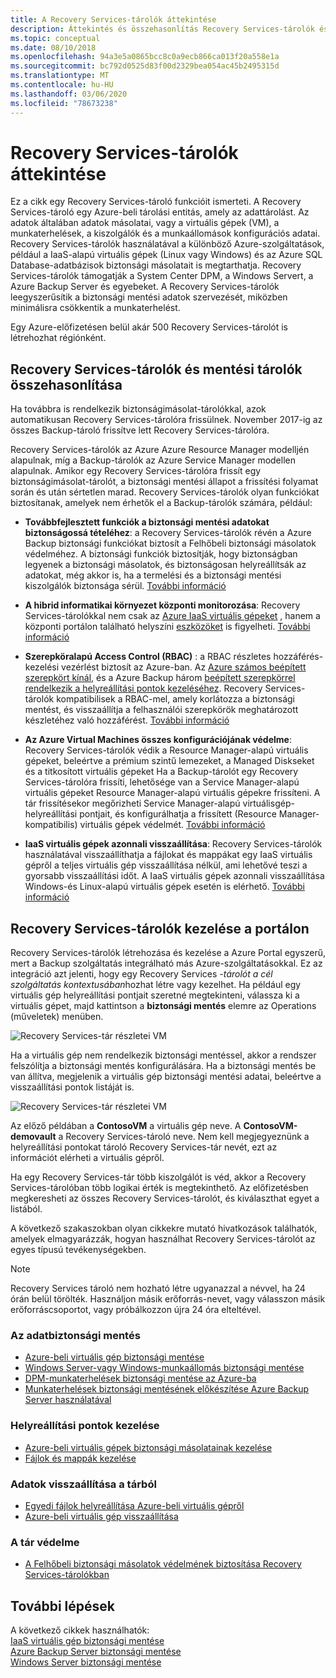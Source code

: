 ```yaml
---
title: A Recovery Services-tárolók áttekintése
description: Áttekintés és összehasonlítás Recovery Services-tárolók és Azure Backup-tárolók között.
ms.topic: conceptual
ms.date: 08/10/2018
ms.openlocfilehash: 94a3e5a0865bcc8c0a9ecb866ca013f20a558e1a
ms.sourcegitcommit: bc792d0525d83f00d2329bea054ac45b2495315d
ms.translationtype: MT
ms.contentlocale: hu-HU
ms.lasthandoff: 03/06/2020
ms.locfileid: "78673238"
---
```

# <a name="recovery-services-vaults-overview"></a>Recovery Services-tárolók áttekintése

Ez a cikk egy Recovery Services-tároló funkcióit ismerteti. A Recovery Services-tároló egy Azure-beli tárolási entitás, amely az adattárolást. Az adatok általában adatok másolatai, vagy a virtuális gépek (VM), a munkaterhelések, a kiszolgálók és a munkaállomások konfigurációs adatai. Recovery Services-tárolók használatával a különböző Azure-szolgáltatások, például a IaaS-alapú virtuális gépek (Linux vagy Windows) és az Azure SQL Database-adatbázisok biztonsági másolatait is megtarthatja. Recovery Services-tárolók támogatják a System Center DPM, a Windows Servert, a Azure Backup Server és egyebeket. A Recovery Services-tárolók leegyszerűsítik a biztonsági mentési adatok szervezését, miközben minimálisra csökkentik a munkaterhelést.

Egy Azure-előfizetésen belül akár 500 Recovery Services-tárolót is létrehozhat régiónként.

## <a name="comparing-recovery-services-vaults-and-backup-vaults"></a>Recovery Services-tárolók és mentési tárolók összehasonlítása

Ha továbbra is rendelkezik biztonságimásolat-tárolókkal, azok automatikusan Recovery Services-tárolóra frissülnek. November 2017-ig az összes Backup-tároló frissítve lett Recovery Services-tárolóra.

Recovery Services-tárolók az Azure Azure Resource Manager modelljén alapulnak, míg a Backup-tárolók az Azure Service Manager modellen alapulnak. Amikor egy Recovery Services-tárolóra frissít egy biztonságimásolat-tárolót, a biztonsági mentési állapot a frissítési folyamat során és után sértetlen marad. Recovery Services-tárolók olyan funkciókat biztosítanak, amelyek nem érhetők el a Backup-tárolók számára, például:

- **Továbbfejlesztett funkciók a biztonsági mentési adatokat biztonságossá tételéhez**: a Recovery Services-tárolók révén a Azure Backup biztonsági funkciókat biztosít a Felhőbeli biztonsági másolatok védelméhez. A biztonsági funkciók biztosítják, hogy biztonságban legyenek a biztonsági másolatok, és biztonságosan helyreállítsák az adatokat, még akkor is, ha a termelési és a biztonsági mentési kiszolgálók biztonsága sérül. [További információ](backup-azure-security-feature.md)

- **A hibrid informatikai környezet központi monitorozása**: Recovery Services-tárolókkal nem csak az [Azure IaaS virtuális gépeket](backup-azure-manage-vms.md) , hanem a központi portálon található helyszíni [eszközöket](backup-azure-manage-windows-server.md#manage-backup-items) is figyelheti. [További információ](https://azure.microsoft.com/blog/alerting-and-monitoring-for-azure-backup)

- **Szerepköralapú Access Control (RBAC)** : a RBAC részletes hozzáférés-kezelési vezérlést biztosít az Azure-ban. Az [Azure számos beépített szerepkört kínál](../role-based-access-control/built-in-roles.md), és a Azure Backup három [beépített szerepkörrel rendelkezik a helyreállítási pontok kezeléséhez](backup-rbac-rs-vault.md). Recovery Services-tárolók kompatibilisek a RBAC-mel, amely korlátozza a biztonsági mentést, és visszaállítja a felhasználói szerepkörök meghatározott készletéhez való hozzáférést. [További információ](backup-rbac-rs-vault.md)

- **Az Azure Virtual Machines összes konfigurációjának védelme**: Recovery Services-tárolók védik a Resource Manager-alapú virtuális gépeket, beleértve a prémium szintű lemezeket, a Managed Diskseket és a titkosított virtuális gépeket Ha a Backup-tárolót egy Recovery Services-tárolóra frissíti, lehetősége van a Service Manager-alapú virtuális gépeket Resource Manager-alapú virtuális gépekre frissíteni. A tár frissítésekor megőrizheti Service Manager-alapú virtuálisgép-helyreállítási pontjait, és konfigurálhatja a frissített (Resource Manager-kompatibilis) virtuális gépek védelmét. [További információ](https://azure.microsoft.com/blog/azure-backup-recovery-services-vault-ga)

- **IaaS virtuális gépek azonnali visszaállítása**: Recovery Services-tárolók használatával visszaállíthatja a fájlokat és mappákat egy IaaS virtuális gépről a teljes virtuális gép visszaállítása nélkül, ami lehetővé teszi a gyorsabb visszaállítási időt. A IaaS virtuális gépek azonnali visszaállítása Windows-és Linux-alapú virtuális gépek esetén is elérhető. [További információ](backup-instant-restore-capability.md)

## <a name="managing-your-recovery-services-vaults-in-the-portal"></a>Recovery Services-tárolók kezelése a portálon

Recovery Services-tárolók létrehozása és kezelése a Azure Portal egyszerű, mert a Backup szolgáltatás integrálható más Azure-szolgáltatásokkal. Ez az integráció azt jelenti, hogy egy Recovery Services *-tárolót a cél szolgáltatás kontextusában*hozhat létre vagy kezelhet. Ha például egy virtuális gép helyreállítási pontjait szeretné megtekinteni, válassza ki a virtuális gépet, majd kattintson a **biztonsági mentés** elemre az Operations (műveletek) menüben.

![Recovery Services-tár részletei VM](./media/backup-azure-recovery-services-vault-overview/rs-vault-in-context-vm.png)

Ha a virtuális gép nem rendelkezik biztonsági mentéssel, akkor a rendszer felszólítja a biztonsági mentés konfigurálására. Ha a biztonsági mentés be van állítva, megjelenik a virtuális gép biztonsági mentési adatai, beleértve a visszaállítási pontok listáját is.  

![Recovery Services-tár részletei VM](./media/backup-azure-recovery-services-vault-overview/vm-recovery-point-list.png)

Az előző példában a **ContosoVM** a virtuális gép neve. A **ContosoVM-demovault** a Recovery Services-tároló neve. Nem kell megjegyeznünk a helyreállítási pontokat tároló Recovery Services-tár nevét, ezt az információt elérheti a virtuális gépről.  

Ha egy Recovery Services-tár több kiszolgálót is véd, akkor a Recovery Services-tárolóban több logikai érték is megtekinthető. Az előfizetésben megkeresheti az összes Recovery Services-tárolót, és kiválaszthat egyet a listából.

A következő szakaszokban olyan cikkekre mutató hivatkozások találhatók, amelyek elmagyarázzák, hogyan használhat Recovery Services-tárolót az egyes típusú tevékenységekben.

> [!NOTE]
> Recovery Services tároló nem hozható létre ugyanazzal a névvel, ha 24 órán belül törölték. Használjon másik erőforrás-nevet, vagy válasszon másik erőforráscsoportot, vagy próbálkozzon újra 24 óra elteltével.

### <a name="back-up-data"></a>Az adatbiztonsági mentés

- [Azure-beli virtuális gép biztonsági mentése](backup-azure-vms-first-look-arm.md)
- [Windows Server-vagy Windows-munkaállomás biztonsági mentése](backup-try-azure-backup-in-10-mins.md)
- [DPM-munkaterhelések biztonsági mentése az Azure-ba](backup-azure-dpm-introduction.md)
- [Munkaterhelések biztonsági mentésének előkészítése Azure Backup Server használatával](backup-azure-microsoft-azure-backup.md)

### <a name="manage-recovery-points"></a>Helyreállítási pontok kezelése

- [Azure-beli virtuális gépek biztonsági másolatainak kezelése](backup-azure-manage-vms.md)
- [Fájlok és mappák kezelése](backup-azure-manage-windows-server.md)

### <a name="restore-data-from-the-vault"></a>Adatok visszaállítása a tárból

- [Egyedi fájlok helyreállítása Azure-beli virtuális gépről](backup-azure-restore-files-from-vm.md)
- [Azure-beli virtuális gép visszaállítása](backup-azure-arm-restore-vms.md)

### <a name="secure-the-vault"></a>A tár védelme

- [A Felhőbeli biztonsági másolatok védelmének biztosítása Recovery Services-tárolókban](backup-azure-security-feature.md)

## <a name="next-steps"></a>További lépések

A következő cikkek használhatók:</br>
[IaaS virtuális gép biztonsági mentése](backup-azure-arm-vms-prepare.md)</br>
[Azure Backup Server biztonsági mentése](backup-azure-microsoft-azure-backup.md)</br>
[Windows Server biztonsági mentése](backup-windows-with-mars-agent.md)
